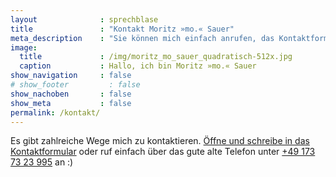 ```yaml
---
layout              : sprechblase
title               : "Kontakt Moritz »mo.« Sauer"
meta_description    : "Sie können mich einfach anrufen, das Kontaktformular ausfüllen oder mich über einen Social Media-Kanal erreichen."
image:
  title             : /img/moritz_mo_sauer_quadratisch-512x.jpg
  caption           : Hallo, ich bin Moritz »mo.« Sauer
show_navigation     : false
# show_footer         : false
show_nachoben       : false
show_meta           : false
permalink: /kontakt/
---
```

Es gibt zahlreiche Wege mich zu kontaktieren. <a href="https://phlowmedia.wufoo.com/embed/z7x3k1/" onclick="window.open(this.href,'targetWindow','toolbar=no,location=no,status=no,menubar=no,scrollbars=yes,resizable=yes,width=480,height=600'); return false;">Öffne und schreibe in das Kontaktformular</a> oder ruf einfach über das gute alte Telefon unter <a href="tel:+491737323995" target="_blank">+49 173 73 23 995</a> an :)




